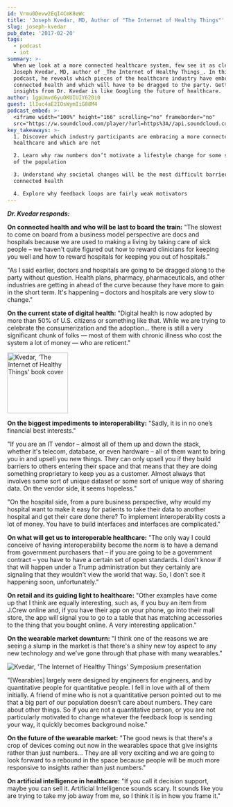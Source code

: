 ```yaml
---
id: Vrmu0Devw2EqI4CmK8eWc
title: 'Joseph Kvedar, MD, Author of "The Internet of Healthy Things"'
slug: joseph-kvedar
pub_date: '2017-02-20'
tags:
  - podcast
  - iot
summary: >-
  When we look at a more connected healthcare system, few see it as clearly as
  Joseph Kvedar, MD, author of _The Internet of Healthy Things_. In this
  podcast, he reveals which pieces of the healthcare industry have embraced
  connected health and which will have to be dragged to the party. Getting
  insights from Dr. Kvedar is like Googling the future of healthcare.
author: 1gpUmvd6yuOKUIUIY620i0
guest: 1lIuc4aE2IOsWymIiG88M4
podcast_embed: >-
  <iframe width="100%" height="166" scrolling="no" frameborder="no"
  src="https://w.soundcloud.com/player/?url=https%3A//api.soundcloud.com/tracks/308712760&amp;color=0066cc&amp;auto_play=false&amp;hide_related=false&amp;show_comments=true&amp;show_user=true&amp;show_reposts=false"></iframe>
key_takeaways: >-
  1. Discover which industry participants are embracing a more connected
  healthcare and which are not

  2. Learn why raw numbers don’t motivate a lifestyle change for some segments
  of the population 

  3. Understand why societal changes will be the most difficult barrier to
  connected health

  4. Explore why feedback loops are fairly weak motivators 
---
```

***Dr. Kvedar responds:***

**On connected health and who will be last to board the train:** "The slowest to come on board from a business model perspective are docs and hospitals because we are used to making a living by taking care of sick people – we haven't quite figured out how to reward clinicians for keeping you well and how to reward hospitals for keeping you out of hospitals." 

"As I said earlier, doctors and hospitals are going to be dragged along to the party without question. Health plans, pharmacy, pharmaceuticals, and other industries are getting in ahead of the curve because they have more to gain in the short term. It's happening – doctors and hospitals are very slow to change."

**On the current state of digital health:** "Digital health is now adopted by more than 50% of U.S. citizens or something like that. While we are trying to celebrate the consumerization and the adoption... there is still a very significant chunk of folks — most of them with chronic illness who cost the system a lot of money — who are reticent."

<a href="http://theinternetofhealthythings.com/" title="Kvedar, 'The Internet of Healthy Things' book"><img class="float-left" width="140" src="//images.contentful.com/189dvqdsjh46/6GIXXP3OdUQa26AOCS4WaI/7905a56020707fd8d2c8496d2fb5fba0/Kvedar___22The_Internet_of_Healthy_Things_22_book_cover.jpg" alt="Kvedar, 'The Internet of Healthy Things' book cover" ></a>

**On the biggest impediments to interoperability:** "Sadly, it is in no one’s financial best interests."

"If you are an IT vendor – almost all of them up and down the stack, whether it's telecom, database, or even hardware – all of them want to bring you in and upsell you new things. They can only upsell you if they build barriers to others entering their space and that means that they are doing something proprietary to keep you as a customer. Almost always that involves some sort of unique dataset or some sort of unique way of sharing data. On the vendor side, it seems hopeless."

"On the hospital side, from a pure business perspective, why would my hospital want to make it easy for patients to take their data to another hospital and get their care done there? To implement interoperability costs a lot of money. You have to build interfaces and interfaces are complicated."

**On what will get us to interoperable healthcare:** "The only way I could conceive of having interoperability become the norm is to have a demand from government purchasers that – if you are going to be a government contract – you have to have a certain set of open standards. I don’t know if that will happen under a Trump administration but they certainly are signaling that they wouldn't view the world that way. So, I don't see it happening soon, unfortunately."

**On retail and its guiding light to healthcare:** "Other examples have come up that I think are equally interesting, such as, if you buy an item from J.Crew online and, if you have their app on your phone, go into their mall store, the app will signal you to go to a table that has matching accessories to the thing that you bought online. A very interesting application." 

**On the wearable market downturn:** "I think one of the reasons we are seeing a slump in the market is that there's a shiny new toy aspect to any new technology and we've gone through that phase with many wearables."

![Kvedar, 'The Internet of Healthy Things' Symposium presentation](//images.contentful.com/189dvqdsjh46/2k2LHgR8XaqKusSaUeeE0y/d2248f2baeaaad82c8562c9162c7f5f5/Kvedar___22The_Internet_of_Healthy_Things_22_Symposium_presentation.jpg)

"[Wearables] largely were designed by engineers for engineers, and by quantitative people for quantitative people. I fell in love with all of them initially. A friend of mine who is not a quantitative person pointed out to me that a big part of our population doesn’t care about numbers. They care about other things. So if you are not a quantitative person, or you are not particularly motivated to change whatever the feedback loop is sending your way, it quickly becomes background noise."

**On the future of the wearable market:** "The good news is that there's a crop of devices coming out now in the wearables space that give insights rather than just numbers... They are all very exciting and we are going to look forward to a rebound in the space because people will be much more responsive to insights rather than just numbers."

**On artificial intelligence in healthcare:** "If you call it decision support, maybe you can sell it. Artificial Intelligence sounds scary. It sounds like you are trying to take my job away from me, so I think it is in how you frame it."
  